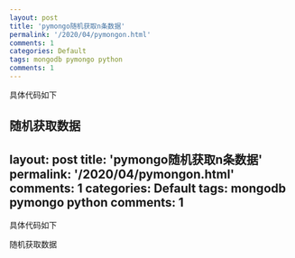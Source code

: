 ```yaml
---
layout: post
title: 'pymongo随机获取n条数据'
permalink: '/2020/04/pymongon.html'
comments: 1
categories: Default
tags: mongodb pymongo python
comments: 1
---
```

具体代码如下  

<script src="https://gist.github.com/napoler/a84c33a277b8d683ec709767d47cd83a.js"></script>

  
  
随机获取数据  
  ---
layout: post
title: 'pymongo随机获取n条数据'
permalink: '/2020/04/pymongon.html'
comments: 1
categories: Default
tags: mongodb pymongo python
comments: 1
---
具体代码如下  

<script src="https://gist.github.com/napoler/a84c33a277b8d683ec709767d47cd83a.js"></script>

  
  
随机获取数据  
  